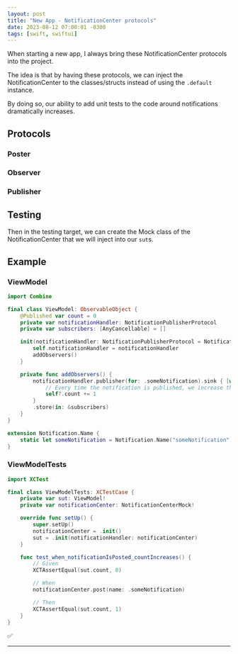 ```yaml
---
layout: post
title: "New App - NotificationCenter protocols"
date: 2023-08-12 07:00:01 -0300
tags: [swift, swiftui]
---
```


When starting a new app, I always bring these NotificationCenter protocols into the project.

The idea is that by having these protocols, we can inject the NotificationCenter to the classes/structs instead of using the `.default` instance.

By doing so, our ability to add unit tests to the code around notifications dramatically increases.

## Protocols

### Poster

<script src="https://gist.github.com/mdb1/6836664853dd8ad6cd34d4762e019b2b.js"></script>

### Observer

<script src="https://gist.github.com/mdb1/770bf255a64529b99eaac1208f89b8a2.js"></script>

### Publisher

<script src="https://gist.github.com/mdb1/623b7bc22ae2136dcdfae8ba56e39bc2.js"></script>

## Testing

Then in the testing target, we can create the Mock class of the NotificationCenter that we will inject into our `sut`s.

<script src="https://gist.github.com/mdb1/38d9873b9554fc6005b3e3cc6995ecbc.js"></script>

## Example

### ViewModel

```swift
import Combine

final class ViewModel: ObservableObject {
    @Published var count = 0
    private var notificationHandler: NotificationPublisherProtocol
    private var subscribers: [AnyCancellable] = []

    init(notificationHandler: NotificationPublisherProtocol = NotificationCenter.default) {
        self.notificationHandler = notificationHandler
        addObservers()
    }

    private func addObservers() {
        notificationHandler.publisher(for: .someNotification).sink { [weak self] _ in
            // Every time the notification is published, we increase the count by 1.
            self?.count += 1
        }
        .store(in: &subscribers)
    }
}

extension Notification.Name {
    static let someNotification = Notification.Name("someNotification")
}
```

### ViewModelTests

```swift
import XCTest

final class ViewModelTests: XCTestCase {
    private var sut: ViewModel!
    private var notificationCenter: NotificationCenterMock!

    override func setUp() {
        super.setUp()
        notificationCenter = .init()
        sut = .init(notificationHandler: notificationCenter)
    }

    func test_when_notificationIsPosted_countIncreases() {
        // Given
        XCTAssertEqual(sut.count, 0)

        // When
        notificationCenter.post(name: .someNotification)

        // Then
        XCTAssertEqual(sut.count, 1)
    }
}
```

✅

---